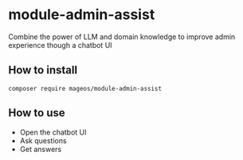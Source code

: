 # module-admin-assist
Combine the power of LLM and domain knowledge to improve admin experience though a chatbot UI

## How to install
`composer require mageos/module-admin-assist`

## How to use
* Open the chatbot UI
* Ask questions
* Get answers
